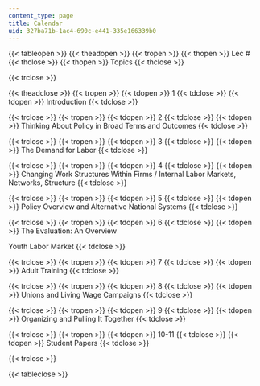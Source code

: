 ```yaml
---
content_type: page
title: Calendar
uid: 327ba71b-1ac4-690c-e441-335e166339b0
---
```


{{< tableopen >}}
{{< theadopen >}}
{{< tropen >}}
{{< thopen >}}
Lec #
{{< thclose >}}
{{< thopen >}}
Topics
{{< thclose >}}

{{< trclose >}}

{{< theadclose >}}
{{< tropen >}}
{{< tdopen >}}
1
{{< tdclose >}}
{{< tdopen >}}
Introduction
{{< tdclose >}}

{{< trclose >}}
{{< tropen >}}
{{< tdopen >}}
2
{{< tdclose >}}
{{< tdopen >}}
Thinking About Policy in Broad Terms and Outcomes
{{< tdclose >}}

{{< trclose >}}
{{< tropen >}}
{{< tdopen >}}
3
{{< tdclose >}}
{{< tdopen >}}
The Demand for Labor
{{< tdclose >}}

{{< trclose >}}
{{< tropen >}}
{{< tdopen >}}
4
{{< tdclose >}}
{{< tdopen >}}
Changing Work Structures Within Firms / Internal Labor Markets, Networks, Structure
{{< tdclose >}}

{{< trclose >}}
{{< tropen >}}
{{< tdopen >}}
5
{{< tdclose >}}
{{< tdopen >}}
Policy Overview and Alternative National Systems
{{< tdclose >}}

{{< trclose >}}
{{< tropen >}}
{{< tdopen >}}
6
{{< tdclose >}}
{{< tdopen >}}
The Evaluation: An Overview  
  
Youth Labor Market
{{< tdclose >}}

{{< trclose >}}
{{< tropen >}}
{{< tdopen >}}
7
{{< tdclose >}}
{{< tdopen >}}
Adult Training
{{< tdclose >}}

{{< trclose >}}
{{< tropen >}}
{{< tdopen >}}
8
{{< tdclose >}}
{{< tdopen >}}
Unions and Living Wage Campaigns
{{< tdclose >}}

{{< trclose >}}
{{< tropen >}}
{{< tdopen >}}
9
{{< tdclose >}}
{{< tdopen >}}
Organizing and Pulling It Together
{{< tdclose >}}

{{< trclose >}}
{{< tropen >}}
{{< tdopen >}}
10-11
{{< tdclose >}}
{{< tdopen >}}
Student Papers
{{< tdclose >}}

{{< trclose >}}

{{< tableclose >}}